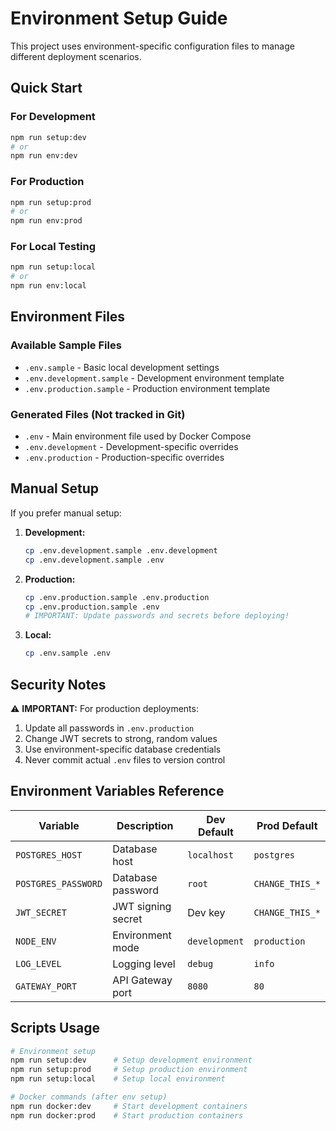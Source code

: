 # Environment Setup Guide

This project uses environment-specific configuration files to manage different deployment scenarios.

## Quick Start

### For Development

```bash
npm run setup:dev
# or
npm run env:dev
```

### For Production

```bash
npm run setup:prod
# or
npm run env:prod
```

### For Local Testing

```bash
npm run setup:local
# or
npm run env:local
```

## Environment Files

### Available Sample Files

- `.env.sample` - Basic local development settings
- `.env.development.sample` - Development environment template
- `.env.production.sample` - Production environment template

### Generated Files (Not tracked in Git)

- `.env` - Main environment file used by Docker Compose
- `.env.development` - Development-specific overrides
- `.env.production` - Production-specific overrides

## Manual Setup

If you prefer manual setup:

1. **Development:**

   ```bash
   cp .env.development.sample .env.development
   cp .env.development.sample .env
   ```

2. **Production:**

   ```bash
   cp .env.production.sample .env.production
   cp .env.production.sample .env
   # IMPORTANT: Update passwords and secrets before deploying!
   ```

3. **Local:**
   ```bash
   cp .env.sample .env
   ```

## Security Notes

⚠️ **IMPORTANT:** For production deployments:

1. Update all passwords in `.env.production`
2. Change JWT secrets to strong, random values
3. Use environment-specific database credentials
4. Never commit actual `.env` files to version control

## Environment Variables Reference

| Variable            | Description        | Dev Default   | Prod Default    |
| ------------------- | ------------------ | ------------- | --------------- |
| `POSTGRES_HOST`     | Database host      | `localhost`   | `postgres`      |
| `POSTGRES_PASSWORD` | Database password  | `root`        | `CHANGE_THIS_*` |
| `JWT_SECRET`        | JWT signing secret | Dev key       | `CHANGE_THIS_*` |
| `NODE_ENV`          | Environment mode   | `development` | `production`    |
| `LOG_LEVEL`         | Logging level      | `debug`       | `info`          |
| `GATEWAY_PORT`      | API Gateway port   | `8080`        | `80`            |

## Scripts Usage

```bash
# Environment setup
npm run setup:dev      # Setup development environment
npm run setup:prod     # Setup production environment
npm run setup:local    # Setup local environment

# Docker commands (after env setup)
npm run docker:dev     # Start development containers
npm run docker:prod    # Start production containers
```
